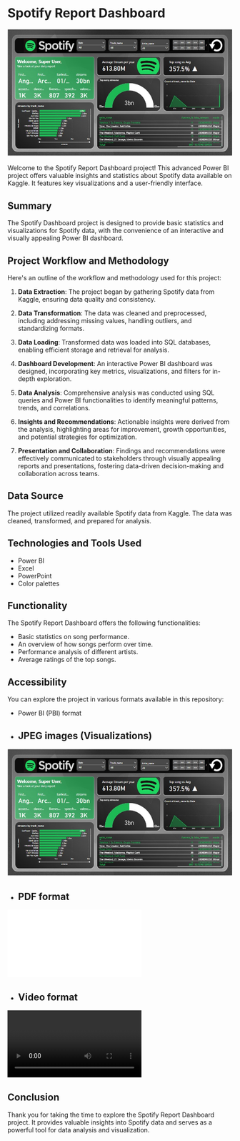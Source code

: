 # Spotify Report Dashboard

![Spotify Dashboard](spotify_dashboard.jpg)

Welcome to the Spotify Report Dashboard project! This advanced Power BI project offers valuable insights and statistics about Spotify data available on Kaggle. It features key visualizations and a user-friendly interface.

## Summary

The Spotify Dashboard project is designed to provide basic statistics and visualizations for Spotify data, with the convenience of an interactive and visually appealing Power BI dashboard.

## Project Workflow and Methodology

Here's an outline of the workflow and methodology used for this project:

1. **Data Extraction**: The project began by gathering Spotify data from Kaggle, ensuring data quality and consistency.

2. **Data Transformation**: The data was cleaned and preprocessed, including addressing missing values, handling outliers, and standardizing formats.

3. **Data Loading**: Transformed data was loaded into SQL databases, enabling efficient storage and retrieval for analysis.

4. **Dashboard Development**: An interactive Power BI dashboard was designed, incorporating key metrics, visualizations, and filters for in-depth exploration.

5. **Data Analysis**: Comprehensive analysis was conducted using SQL queries and Power BI functionalities to identify meaningful patterns, trends, and correlations.

6. **Insights and Recommendations**: Actionable insights were derived from the analysis, highlighting areas for improvement, growth opportunities, and potential strategies for optimization.

7. **Presentation and Collaboration**: Findings and recommendations were effectively communicated to stakeholders through visually appealing reports and presentations, fostering data-driven decision-making and collaboration across teams.

## Data Source

The project utilized readily available Spotify data from Kaggle. The data was cleaned, transformed, and prepared for analysis.

## Technologies and Tools Used

- Power BI 
- Excel
- PowerPoint
- Color palettes

## Functionality

The Spotify Report Dashboard offers the following functionalities:

- Basic statistics on song performance.
- An overview of how songs perform over time.
- Performance analysis of different artists.
- Average ratings of the top songs.

## Accessibility

You can explore the project in various formats available in this repository:

- Power BI (PBI) format
- ## JPEG images (Visualizations)
![Spotify Dashboard](spotify_dashboard.jpg)
- ## PDF format
![Spotify Dashboard](spotify_dashboard.pdf)
- ## Video format
![Spotify Dashboard](spotify_dashboard.mp4)


## Conclusion

Thank you for taking the time to explore the Spotify Report Dashboard project. It provides valuable insights into Spotify data and serves as a powerful tool for data analysis and visualization.
